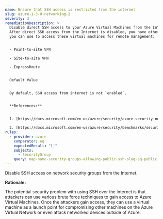 ```yaml
---
name: Ensure that SSH access is restricted from the internet
slug: azure-1-3-0-networking-2
severity: 3
remediationDescription: >
  Disable direct SSH access to your Azure Virtual Machines from the Internet.
  After direct SSH access from the Internet is disabled, you have other options
  you can use to access these virtual machines for remote management:


  - Point-to-site VPN

  - Site-to-site VPN

  - ExpressRoute


  Default Value


  By default, SSH access from internet is not `enabled`.


  **References:**


  1. [https://docs.microsoft.com/en-us/azure/security/azure-security-network-security-best-practices#disable-rdpssh-access-to-azure-virtual-machines](https://docs.microsoft.com/en-us/azure/security/azure-security-network-security-best-practices#disable-rdpssh-access-to-azure-virtual-machines)

  2. [https://docs.microsoft.com/en-us/azure/security/benchmarks/security-controls-v2-network-security#ns-1-implement-security-for-internal-traffic](https://docs.microsoft.com/en-us/azure/security/benchmarks/security-controls-v2-network-security#ns-1-implement-security-for-internal-traffic)
rules:
  - provider: azure
    comparator: eq
    expectedResult: "[]"
    subjects:
      - SecurityGroup
    query: map-name-security-groups-allowing-public-ssh-slug-sg-public-ssh-query-securitygroups-where-rules_some-direction-inbound-action-allow-and-or-sources_includes-cidr-0-0-0-0-0-sources_includes
---
```

Disable SSH access on network security groups from the Internet.

**Rationale:**

The potential security problem with using SSH over the Internet is that attackers can use various brute force techniques to gain access to Azure Virtual Machines. Once the attackers gain access, they can use a virtual machine as a launch point for compromising other machines on the Azure Virtual Network or even attack networked devices outside of Azure.
